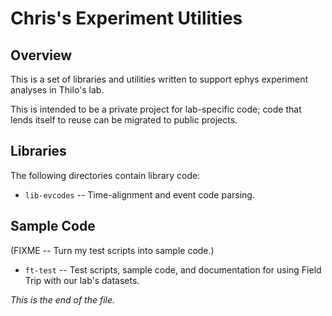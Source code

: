 # Chris's Experiment Utilities

## Overview

This is a set of libraries and utilities written to support ephys experiment
analyses in Thilo's lab.

This is intended to be a private project for lab-specific code; code that
lends itself to reuse can be migrated to public projects.


## Libraries

The following directories contain library code:

* `lib-evcodes` --
Time-alignment and event code parsing.


## Sample Code

(FIXME -- Turn my test scripts into sample code.)

* `ft-test` --
Test scripts, sample code, and documentation for using Field Trip with our
lab's datasets.


*This is the end of the file.*
